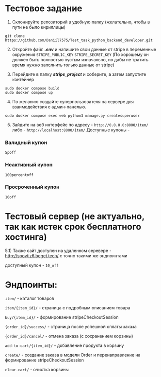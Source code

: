 # Тестовое задание

1) Cклонируйте репозиторий в удобную папку (желательно, чтобы в пути не было кириллицы)
```
git clone https://github.com/Daniil7575/Test_task_python_backend_developer.git
```
2) Откройте файл ***.env*** и напишите свои данные от stripe в переменные окружения `STRIPE_PUBLIC_KEY` `STRIPE_SECRET_KEY` (По хорошему он должен быть полностью пустым изначально, но дабы не тратить время нужно заполнить только данные от stripe)

3) Перейдите в папку ***stripe_project*** и соберите, а затем запустите контейнер
```
sudo docker compose build
sudo docker compose up
```

4) По желанию создайте суперпользователя на сервере для взаимодействия с админ-панелью.
```
sudo docker compose exec web python3 manage.py createsuperuser
```

5) Зайдите на веб интерфейс по адресу - `http://0.0.0.0:8000/item/` 
                                 либо - `http://localhost:8000/item/`
Доступные купоны - 
### Валидный купон
`5poff`
### Неактивный купон
`100percentoff`
### Просроченный купон
`10off`

# Тестовый сервер (не актуально, так как истек срок бесплатного хостинга)
5.1) Также сайт доступен на удаленном серевере - http://spovtiz6.beget.tech/ с точно такими же эндпоинтами

доступный купон - `10_off`

# Эндпоинты:

`item/` - каталог товаров

`item/{item_id}/` - страница с подробным описанием товара

`buy/{item_id}/` - формирование stripeCheckoutSession

`{order_id}/success/` - страница после успешной оплаты заказа

`{order_id}/cancel/` - отмена заказа (с сохранением корзины)

`add-to-cart/{item_id}/` - добавление продукта в корзину

`create/` - создание заказа в модели Order и перенаправление на формирование stripeCheckoutSession

`clear-cart/` - очистка корзины
